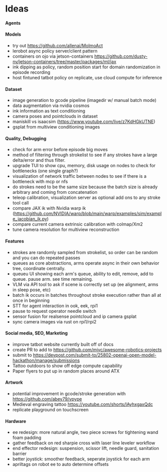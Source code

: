 # Ideas

#### Agents

#### Models
- try out https://github.com/allenai/MolmoAct
- lerobot async policy server/client pattern
- containers on ojo via jetson-containers https://github.com/dusty-nv/jetson-containers/tree/master/packages/ml/jax
- ink dipping as policy, random position start for domain randomization in episode recording
- host fintuned tatbot policy on replicate, use cloud compute for inference

#### Dataset
- image generation to gcode pipeline (imagedir w/ manual batch mode)
- data augmentation via nvidia cosmos
- ink information as text conditioning
- camera poses and pointclouds in dataset
- maniskill vs isaacsim (https://www.youtube.com/live/z7KdHGkUTNE)
- gsplat from multiview conditioning images

#### Quality, Debugging
- check for arm error before episode big moves
- method of filtering through strokelist to see if any strokes have a large delta/error and thus filter.
- upgrade TUI to show cpu, memory, disk usage on nodes to check for bottlenecks (one single graph?)
- visualization of network traffic between nodes to see if there is a bottleneck with mcp or nfs
- do strokes need to be the same size because the batch size is already arbitrary and coming from concatenation
- teleop calibration, visualization server as optional add ons to any stroke tool call
- compare JAX ik with Nvidia warp ik (https://github.com/NVIDIA/warp/blob/main/warp/examples/sim/example_jacobian_ik.py)
- compare current camera extrinsic calibration with colmap/Xm2
- tune camera resolution for multiview reconstruction

#### Features
- strokes are randomly sampled from strokelist, so order can be random and you can do repeated passes
- queues as core abstractions, arms operate async in their own behavior tree, coordinate centrally.
- queueu UI showing each arm's queue, ability to edit, remove, add to queue. pause arm. see time remaining.
- VLM via API tool to ask if scene is correctly set up (ee alignment, arms in sleep pose, etc)
- batch ik occurs in batches throughout stroke execution rather than all at once in beginning
- STT for agent interaction in ook, eek, rpi1
- pause to request operator needle switch
- sensor fusion for realsense pointcloud and ip camera gsplat
- sync camera images via rust on rpi1/rpi2

#### Social media, SEO, Marketing
- improve tatbot website currently built off of docs
- create PR to add to https://github.com/mjyc/awesome-robotics-projects
- submit to https://devpost.com/submit-to/25802-openai-open-model-hackathon/manage/submissions
- Tattoo outdoors to show off edge compute capability
- Paper flyers to put up in random places around ATX

#### Artwork
- potential improvement in gcode/stroke generation with https://github.com/abey79/vpype
- Medieval engraving tattoo https://youtube.com/shorts/lAyhxgaxQdc
- replicate playground on touchscreen

#### Hardware
- ee redesign: more natural angle, two piece screws for tightening wand foam padding
- gather feedback on red sharpie cross with laser line leveler workflow
- end effector redesign: suspension, scissor lift, needle guard, sanitation barrier
- better joystick: smoother feedback, seperate joystick for each arm
- apriltags on robot ee to auto determine offsets
